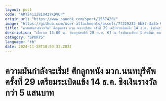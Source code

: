 ```yaml
---
layout: post
code: "ART2411281042YKDVUP"
origin_url: "https://www.sanook.com/sport/1567420/"
image: "https://github.com/user-attachments/assets/7f220232-6b87-4a3b-9948-eb14eb153668"
title: "ความมันกำลังจะเริ่ม! ศึกลูกหนัง มวก.นนทบุรีคัพ ครั้งที่ 29 เตรียมระเบิดแข้ง 14 ธ.ค. ชิงเงินรางวัลกว่า 5 แสนบาท"
description: "เมื่อเวลา 13:00 น. วันพฤหัสบดีที่ 28 พ.ย. 67 ณ โรงยิมเนเซียม 4 พันที่นั่ง สนามกีฬาจ.นนทบุรี ได้มีพิธีแถลงข่าวการแข่งขันฟุตบอลชิงถ้วยพระราชทาน"
category: "SPORTS"
language: "th"
date: 2024-11-28T10:50:33.283Z
---
```


# ความมันกำลังจะเริ่ม! ศึกลูกหนัง มวก.นนทบุรีคัพ ครั้งที่ 29 เตรียมระเบิดแข้ง 14 ธ.ค. ชิงเงินรางวัลกว่า 5 แสนบาท